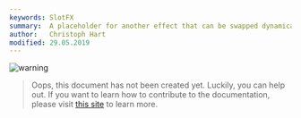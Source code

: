 ```yaml
---
keywords: SlotFX
summary:  A placeholder for another effect that can be swapped dynamically.
author:   Christoph Hart
modified: 29.05.2019
---
```

  
![warning](/images/icon_warning:64px)  
> Oops, this document has not been created yet. Luckily, you can help out. If you want to learn how to contribute to the documentation, please visit [this site](glossary/contributing#contributing) to learn more.  
